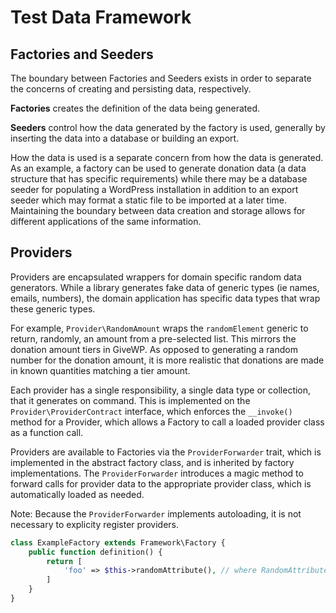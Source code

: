 # Test Data Framework

## Factories and Seeders

The boundary between Factories and Seeders exists in order to separate the  concerns of creating and persisting data, respectively.

**Factories** creates the definition of the data being generated.

**Seeders** control how the data generated by the factory is used, generally by inserting the data into a database or building an export.

How the data is used is a separate concern from how the data is generated. As an example, a factory can be used to generate donation data (a data structure that has specific requirements) while there may be a database seeder for populating a WordPress installation in addition to an export seeder which may format a static file to be imported at a later time. Maintaining the boundary between data creation and storage allows for different applications of the same information.

## Providers

Providers are encapsulated wrappers for domain specific random data generators. While a library generates fake data of generic types (ie names, emails, numbers), the domain application has specific data types that wrap these generic types.

For example, `Provider\RandomAmount` wraps the `randomElement` generic to return, randomly, an amount from a pre-selected list. This mirrors the donation amount tiers in GiveWP. As opposed to generating a random number for the donation amount, it is more realistic that donations are made in known quantities matching a tier amount.

Each provider has a single responsibility, a single data type or collection, that it generates on command. This is implemented on the `Provider\ProviderContract` interface, which enforces the `__invoke()` method for a Provider, which allows a Factory to call a loaded provider class as a function call.

Providers are available to Factories via the `ProviderForwarder` trait, which is implemented in the abstract factory class, and is inherited by factory implementations. The `ProviderForwarder` introduces a magic method to forward calls for provider data to the appropriate provider class, which is automatically loaded as needed.

Note: Because the `ProviderForwarder` implements autoloading, it is not necessary to explicity register providers.

```php
class ExampleFactory extends Framework\Factory {
    public function definition() {
        return [
            'foo' => $this->randomAttribute(), // where RandomAttribute is a class in .../Framework/Providers/
        ]
    }
}
```
